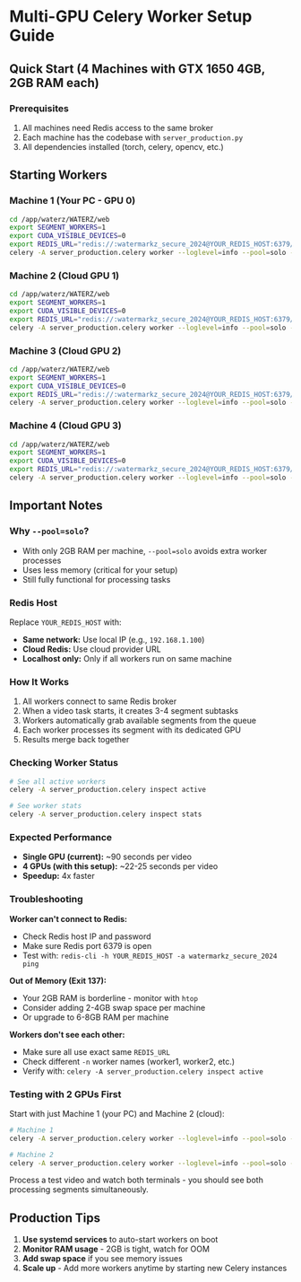# Multi-GPU Celery Worker Setup Guide

## Quick Start (4 Machines with GTX 1650 4GB, 2GB RAM each)

### Prerequisites
1. All machines need Redis access to the same broker
2. Each machine has the codebase with `server_production.py`
3. All dependencies installed (torch, celery, opencv, etc.)

## Starting Workers

### Machine 1 (Your PC - GPU 0)
```bash
cd /app/waterz/WATERZ/web
export SEGMENT_WORKERS=1
export CUDA_VISIBLE_DEVICES=0
export REDIS_URL="redis://:watermarkz_secure_2024@YOUR_REDIS_HOST:6379/0"
celery -A server_production.celery worker --loglevel=info --pool=solo -n worker1@%h
```

### Machine 2 (Cloud GPU 1)
```bash
cd /app/waterz/WATERZ/web
export SEGMENT_WORKERS=1
export CUDA_VISIBLE_DEVICES=0
export REDIS_URL="redis://:watermarkz_secure_2024@YOUR_REDIS_HOST:6379/0"
celery -A server_production.celery worker --loglevel=info --pool=solo -n worker2@%h
```

### Machine 3 (Cloud GPU 2)
```bash
cd /app/waterz/WATERZ/web
export SEGMENT_WORKERS=1
export CUDA_VISIBLE_DEVICES=0
export REDIS_URL="redis://:watermarkz_secure_2024@YOUR_REDIS_HOST:6379/0"
celery -A server_production.celery worker --loglevel=info --pool=solo -n worker3@%h
```

### Machine 4 (Cloud GPU 3)
```bash
cd /app/waterz/WATERZ/web
export SEGMENT_WORKERS=1
export CUDA_VISIBLE_DEVICES=0
export REDIS_URL="redis://:watermarkz_secure_2024@YOUR_REDIS_HOST:6379/0"
celery -A server_production.celery worker --loglevel=info --pool=solo -n worker4@%h
```

## Important Notes

### Why `--pool=solo`?
- With only 2GB RAM per machine, `--pool=solo` avoids extra worker processes
- Uses less memory (critical for your setup)
- Still fully functional for processing tasks

### Redis Host
Replace `YOUR_REDIS_HOST` with:
- **Same network:** Use local IP (e.g., `192.168.1.100`)
- **Cloud Redis:** Use cloud provider URL
- **Localhost only:** Only if all workers run on same machine

### How It Works
1. All workers connect to same Redis broker
2. When a video task starts, it creates 3-4 segment subtasks
3. Workers automatically grab available segments from the queue
4. Each worker processes its segment with its dedicated GPU
5. Results merge back together

### Checking Worker Status
```bash
# See all active workers
celery -A server_production.celery inspect active

# See worker stats
celery -A server_production.celery inspect stats
```

### Expected Performance
- **Single GPU (current):** ~90 seconds per video
- **4 GPUs (with this setup):** ~22-25 seconds per video
- **Speedup:** 4x faster

### Troubleshooting

**Worker can't connect to Redis:**
- Check Redis host IP and password
- Make sure Redis port 6379 is open
- Test with: `redis-cli -h YOUR_REDIS_HOST -a watermarkz_secure_2024 ping`

**Out of Memory (Exit 137):**
- Your 2GB RAM is borderline - monitor with `htop`
- Consider adding 2-4GB swap space per machine
- Or upgrade to 6-8GB RAM per machine

**Workers don't see each other:**
- Make sure all use exact same `REDIS_URL`
- Check different `-n` worker names (worker1, worker2, etc.)
- Verify with: `celery -A server_production.celery inspect active`

### Testing with 2 GPUs First
Start with just Machine 1 (your PC) and Machine 2 (cloud):
```bash
# Machine 1
celery -A server_production.celery worker --loglevel=info --pool=solo -n worker1@%h

# Machine 2
celery -A server_production.celery worker --loglevel=info --pool=solo -n worker2@%h
```

Process a test video and watch both terminals - you should see both processing segments simultaneously.

## Production Tips

1. **Use systemd services** to auto-start workers on boot
2. **Monitor RAM usage** - 2GB is tight, watch for OOM
3. **Add swap space** if you see memory issues
4. **Scale up** - Add more workers anytime by starting new Celery instances
